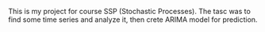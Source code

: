 This is my project for course SSP (Stochastic Processes). The tasc was to find some time series and analyze it, then crete ARIMA model for prediction.
